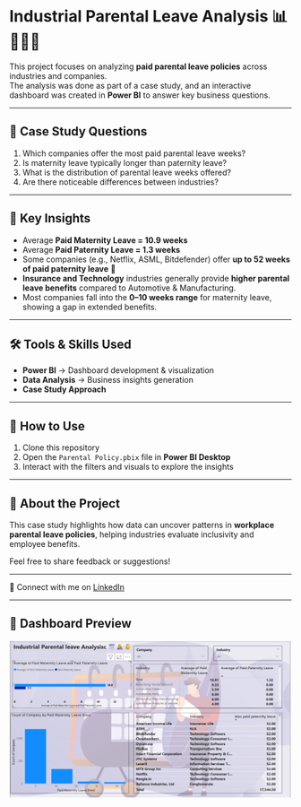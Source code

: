 # Industrial Parental Leave Analysis 📊👨‍👩‍👧

This project focuses on analyzing **paid parental leave policies** across industries and companies.  
The analysis was done as part of a case study, and an interactive dashboard was created in **Power BI** to answer key business questions.  

---

## 🎯 Case Study Questions
1. Which companies offer the most paid parental leave weeks?  
2. Is maternity leave typically longer than paternity leave?  
3. What is the distribution of parental leave weeks offered?  
4. Are there noticeable differences between industries?  

---

## 🔑 Key Insights
- Average **Paid Maternity Leave = 10.9 weeks**  
- Average **Paid Paternity Leave = 1.3 weeks**  
- Some companies (e.g., Netflix, ASML, Bitdefender) offer **up to 52 weeks of paid paternity leave** 🎉  
- **Insurance and Technology** industries generally provide **higher parental leave benefits** compared to Automotive & Manufacturing.  
- Most companies fall into the **0–10 weeks range** for maternity leave, showing a gap in extended benefits.  

---

## 🛠 Tools & Skills Used
- **Power BI** → Dashboard development & visualization  
- **Data Analysis** → Business insights generation  
- **Case Study Approach**  

---

## 🚀 How to Use
1. Clone this repository  
2. Open the `Parental Policy.pbix` file in **Power BI Desktop**  
3. Interact with the filters and visuals to explore the insights  

---

## 🙌 About the Project
This case study highlights how data can uncover patterns in **workplace parental leave policies**, helping industries evaluate inclusivity and employee benefits.  

Feel free to share feedback or suggestions!  

---

🔗 Connect with me on [LinkedIn](https://www.linkedin.com/in/pranav-patil-e03042004)  

---
## 📸 Dashboard Preview
![Dashboard Screenshot](https://github.com/pranavpatil6625-Analyst/Industrial-parental-leave-Analysis/blob/main/Screenshot%202025-09-01%20103119.png)
